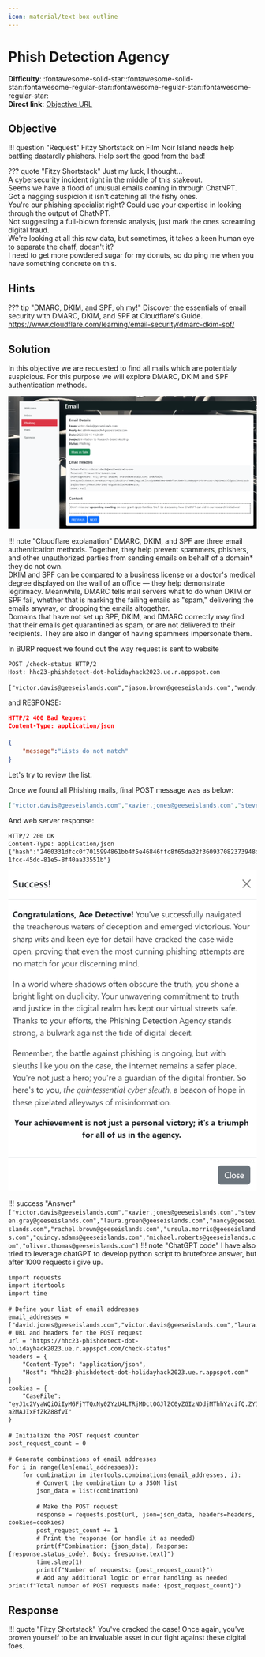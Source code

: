 ```yaml
---
icon: material/text-box-outline
---
```


# Phish Detection Agency

**Difficulty**: :fontawesome-solid-star::fontawesome-solid-star::fontawesome-regular-star::fontawesome-regular-star::fontawesome-regular-star:<br/>
**Direct link**: [Objective URL](https://hhc23-phishdetect-dot-holidayhack2023.ue.r.appspot.com/?&challenge=phishdetect)

## Objective

!!! question "Request"
    Fitzy Shortstack on Film Noir Island needs help battling dastardly phishers. Help sort the good from the bad!

??? quote "Fitzy Shortstack"
    Just my luck, I thought...<br/>
    A cybersecurity incident right in the middle of this stakeout.<br/>
    Seems we have a flood of unusual emails coming in through ChatNPT.<br/>
    Got a nagging suspicion it isn't catching all the fishy ones.<br/>
    You're our phishing specialist right? Could use your expertise in looking through the output of ChatNPT.<br/>
    Not suggesting a full-blown forensic analysis, just mark the ones screaming digital fraud.<br/>
    We're looking at all this raw data, but sometimes, it takes a keen human eye to separate the chaff, doesn't it?<br/>
    I need to get more powdered sugar for my donuts, so do ping me when you have something concrete on this.<br/>

## Hints

??? tip "DMARC, DKIM, and SPF, oh my!"
    Discover the essentials of email security with DMARC, DKIM, and SPF at Cloudflare's Guide.<br/>
    https://www.cloudflare.com/learning/email-security/dmarc-dkim-spf/



## Solution

In this objective we are requested to find all mails which are potentialy suspicious. For this purpose we will explore DMARC, DKIM and SPF authentication methods.

![Phishing agency](../img/objectives/o13/phishing1.png)

!!! note "Cloudflare explanation"
    DMARC, DKIM, and SPF are three email authentication methods. Together, they help prevent spammers, phishers, and other unauthorized parties from sending emails on behalf of a domain* they do not own.<br/>
    DKIM and SPF can be compared to a business license or a doctor's medical degree displayed on the wall of an office — they help demonstrate legitimacy.
    Meanwhile, DMARC tells mail servers what to do when DKIM or SPF fail, whether that is marking the failing emails as "spam," delivering the emails anyway, or dropping the emails altogether.<br/>
    Domains that have not set up SPF, DKIM, and DMARC correctly may find that their emails get quarantined as spam, or are not delivered to their recipients. They are also in danger of having spammers impersonate them.<br/>

In BURP request we found out the way request is sent to website

```
POST /check-status HTTP/2
Host: hhc23-phishdetect-dot-holidayhack2023.ue.r.appspot.com

["victor.davis@geeseislands.com","jason.brown@geeseislands.com","wendy.mitchell@geeseislands.com","steven.clark@geeseislands.com","harry.potter@geeseislands.com","john.doe@geeseislands.com","uma.foster@geeseislands.com","steven.gray@geeseislands.com","patricia.johnson@geeseislands.com","laura.green@geeseislands.com","grace.lee@geeseislands.com","nancy@geeseislands.com","victor.harris@geeseislands.com","rachel.brown@geeseislands.com","karen.evans@geeseislands.com","ursula.morris@geeseislands.com","quincy.adams@geeseislands.com","isabella.martin@geeseislands.com","oliver.hill@geeseislands.com","nancy.wilson@geeseislands.com","michael.roberts@geeseislands.com","alice.smith@geeseislands.com","frank.harrison@geeseislands.com","xavier.edwards@geeseislands.com","oliver.thomas@geeseislands.com","emily.white@geeseislands.com","teresa.green@geeseislands.com"]
```

and RESPONSE:

```json
HTTP/2 400 Bad Request
Content-Type: application/json

{
    "message":"Lists do not match"
}
```

Let's try to review the list.

Once we found all Phishing mails, final POST message was as below:

```json
["victor.davis@geeseislands.com","xavier.jones@geeseislands.com","steven.gray@geeseislands.com","laura.green@geeseislands.com","nancy@geeseislands.com","rachel.brown@geeseislands.com","ursula.morris@geeseislands.com","quincy.adams@geeseislands.com","michael.roberts@geeseislands.com","oliver.thomas@geeseislands.com"]
```

And web server response:

```
HTTP/2 200 OK
Content-Type: application/json
{"hash":"2460331dfcc0f7015994861bb4f5e46846ffc8f65da32f360937082373948d8a","resourceId":"ad424a52-1fcc-45dc-81e5-8f40aa33551b"}
```
![Phishing agency](../img/objectives/o13/success.png)

!!! success "Answer"
    ```
    ["victor.davis@geeseislands.com","xavier.jones@geeseislands.com","steven.gray@geeseislands.com","laura.green@geeseislands.com","nancy@geeseislands.com","rachel.brown@geeseislands.com","ursula.morris@geeseislands.com","quincy.adams@geeseislands.com","michael.roberts@geeseislands.com","oliver.thomas@geeseislands.com"]
    ```
!!! note "ChatGPT code"
I have also tried to leverage chatGPT to develop python script to bruteforce answer, but after 1000 requests i give up.

```JS
import requests
import itertools
import time

# Define your list of email addresses
email_addresses = ["david.jones@geeseislands.com","victor.davis@geeseislands.com","laura.moore@geeseislands.com","quentin.adams@geeseislands.com"]
# URL and headers for the POST request
url = "https://hhc23-phishdetect-dot-holidayhack2023.ue.r.appspot.com/check-status"
headers = {
    "Content-Type": "application/json",
    "Host": "hhc23-phishdetect-dot-holidayhack2023.ue.r.appspot.com"
}
cookies = {
    "CaseFile": "eyJ1c2VyaWQiOiIyMGFjYTQxNy02YzU4LTRjMDctOGJlZC0yZGIzNDdjMThhYzcifQ.ZYISBg.q7sm93Whv-a2MAJIxFfZkZ88fvI"
}

# Initialize the POST request counter
post_request_count = 0

# Generate combinations of email addresses
for i in range(len(email_addresses)):
    for combination in itertools.combinations(email_addresses, i):
        # Convert the combination to a JSON list
        json_data = list(combination)

        # Make the POST request
        response = requests.post(url, json=json_data, headers=headers, cookies=cookies)
        post_request_count += 1
        # Print the response (or handle it as needed)
        print(f"Combination: {json_data}, Response: {response.status_code}, Body: {response.text}")
        time.sleep(1)
        print(f"Number of requests: {post_request_count}")
        # Add any additional logic or error handling as needed
print(f"Total number of POST requests made: {post_request_count}")
```


## Response

!!! quote "Fitzy Shortstack"
    You've cracked the case! Once again, you've proven yourself to be an invaluable asset in our fight against these digital foes.
